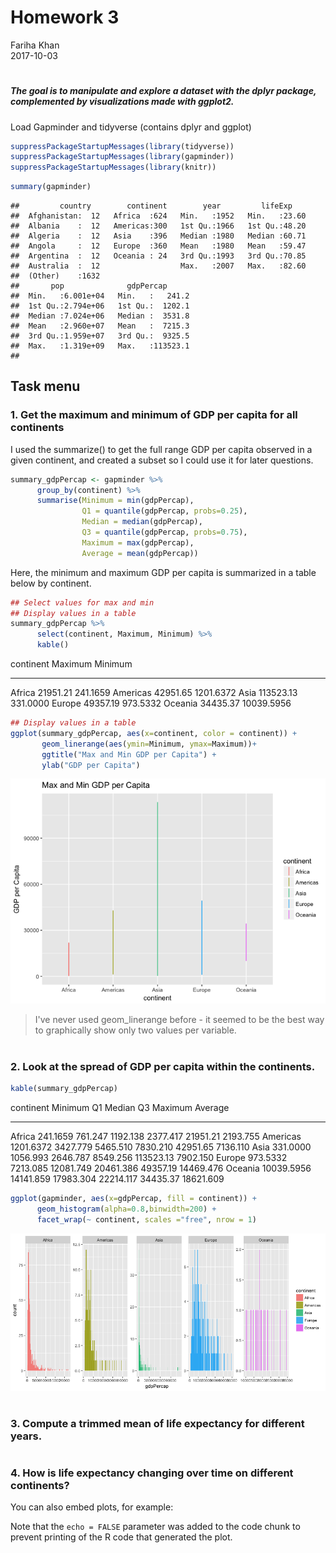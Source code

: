 # Homework 3
Fariha Khan  
2017-10-03  



#
#
##### The goal is to manipulate and explore a dataset with the dplyr package, complemented by visualizations made with ggplot2.


Load Gapminder and tidyverse (contains dplyr and ggplot)


```r
suppressPackageStartupMessages(library(tidyverse))
suppressPackageStartupMessages(library(gapminder))
suppressPackageStartupMessages(library(knitr))
```



```r
summary(gapminder)
```

```
##         country        continent        year         lifeExp     
##  Afghanistan:  12   Africa  :624   Min.   :1952   Min.   :23.60  
##  Albania    :  12   Americas:300   1st Qu.:1966   1st Qu.:48.20  
##  Algeria    :  12   Asia    :396   Median :1980   Median :60.71  
##  Angola     :  12   Europe  :360   Mean   :1980   Mean   :59.47  
##  Argentina  :  12   Oceania : 24   3rd Qu.:1993   3rd Qu.:70.85  
##  Australia  :  12                  Max.   :2007   Max.   :82.60  
##  (Other)    :1632                                                
##       pop              gdpPercap       
##  Min.   :6.001e+04   Min.   :   241.2  
##  1st Qu.:2.794e+06   1st Qu.:  1202.1  
##  Median :7.024e+06   Median :  3531.8  
##  Mean   :2.960e+07   Mean   :  7215.3  
##  3rd Qu.:1.959e+07   3rd Qu.:  9325.5  
##  Max.   :1.319e+09   Max.   :113523.1  
## 
```

## Task menu

### 1. Get the maximum and minimum of GDP per capita for all continents


I used the summarize() to get the full range GDP per capita observed in a given continent, and created a subset so I could use it for later questions. 




```r
summary_gdpPercap <- gapminder %>% 
      group_by(continent) %>% 
      summarise(Minimum = min(gdpPercap),
                Q1 = quantile(gdpPercap, probs=0.25),
                Median = median(gdpPercap),
                Q3 = quantile(gdpPercap, probs=0.75),
                Maximum = max(gdpPercap),
                Average = mean(gdpPercap))
```

Here, the minimum and maximum GDP per capita is summarized in a table below by continent.

```r
## Select values for max and min 
## Display values in a table
summary_gdpPercap %>% 
      select(continent, Maximum, Minimum) %>% 
      kable()
```



continent      Maximum      Minimum
----------  ----------  -----------
Africa        21951.21     241.1659
Americas      42951.65    1201.6372
Asia         113523.13     331.0000
Europe        49357.19     973.5332
Oceania       34435.37   10039.5956


```r
## Display values in a table
ggplot(summary_gdpPercap, aes(x=continent, color = continent)) +
       geom_linerange(aes(ymin=Minimum, ymax=Maximum))+
       ggtitle("Max and Min GDP per Capita") +
       ylab("GDP per Capita")
```

![](hw03_dplyr_files/figure-html/unnamed-chunk-2-1.png)<!-- -->

> I've never used geom_linerange before - it seemed to be the best way to graphically show only two values per variable.


#
### 2. Look at the spread of GDP per capita within the continents.

```r
kable(summary_gdpPercap)
```



continent       Minimum          Q1      Median          Q3     Maximum     Average
----------  -----------  ----------  ----------  ----------  ----------  ----------
Africa         241.1659     761.247    1192.138    2377.417    21951.21    2193.755
Americas      1201.6372    3427.779    5465.510    7830.210    42951.65    7136.110
Asia           331.0000    1056.993    2646.787    8549.256   113523.13    7902.150
Europe         973.5332    7213.085   12081.749   20461.386    49357.19   14469.476
Oceania      10039.5956   14141.859   17983.304   22214.117    34435.37   18621.609


```r
ggplot(gapminder, aes(x=gdpPercap, fill = continent)) + 
      geom_histogram(alpha=0.8,binwidth=200) +
      facet_wrap(~ continent, scales ="free", nrow = 1)
```

![](hw03_dplyr_files/figure-html/plot-1.png)<!-- -->


#
### 3. Compute a trimmed mean of life expectancy for different years.

#
### 4. How is life expectancy changing over time on different continents?



You can also embed plots, for example:



Note that the `echo = FALSE` parameter was added to the code chunk to prevent printing of the R code that generated the plot.
